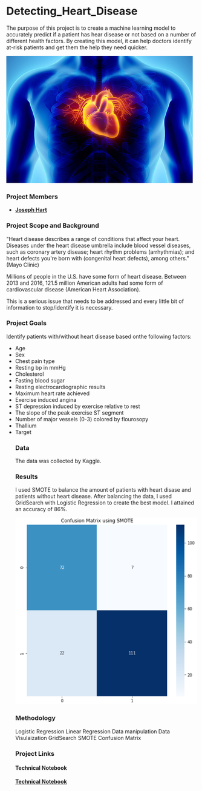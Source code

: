 # Detecting_Heart_Disease

The purpose of this project is to create a machine learning model to accurately predict if a patient has hear disease or not based on a number of different health factors. By creating this model, it can help doctors identify at-risk patients and get them the help they need quicker. 

<img src = "https://github.com/joseh4/Detecting_Heart_Disease/blob/main/heart_illustration.jpg">

### Project Members
   - <b>[Joseph Hart](https://github.com/joseh4)</b>
   
### Project Scope and Background
"Heart disease describes a range of conditions that affect your heart. Diseases under the heart disease umbrella include blood vessel diseases, such as coronary artery disease; heart rhythm problems (arrhythmias); and heart defects you're born with (congenital heart defects), among others." (Mayo Clinic)

Millions of people in the U.S. have some form of heart disease. Between 2013 and 2016, 121.5 million American adults had some form of cardiovascular
disease (American Heart Association).

This is a serious issue that needs to be addressed and every little bit of information to stop/identify it is necessary.

### Project Goals
 Identify patients with/without heart disease based onthe following factors:
 <ul>
  <li>Age
  <li>Sex
  <li>Chest pain type
  <li>Resting bp in mmHg
  <li>Cholesterol	
  <li>Fasting blood sugar
  <li>Resting electrocardiographic results
  <li>Maximum heart rate achieved	
  <li>Exercise induced angina
  <li>ST depression induced by exercise relative to rest
  <li>The slope of the peak exercise ST segment
  <li>Number of major vessels (0-3) colored by flourosopy
  <li>Thallium
  <li>Target


### Data

The data was collected by Kaggle.

### Results

I used SMOTE to balance the amount of patients with heart disase and patients without heart disease. After balancing the data, I used GridSearch with Logistic Regression to create the best model. I attained an accuracy of 86%.

<img src = "https://github.com/joseh4/Detecting_Heart_Disease/blob/main/confusion_matrix_results.png">

### Methodology

Logistic Regression
Linear Regression
Data manipulation
Data Visulaization
GridSearch
SMOTE
Confusion Matrix

### Project Links


#### Technical Notebook
<b>[Technical Notebook](https://github.com/joseh4/Detecting_Heart_Disease/blob/main/Machine_Learning_Notebook.ipynb)</b>
